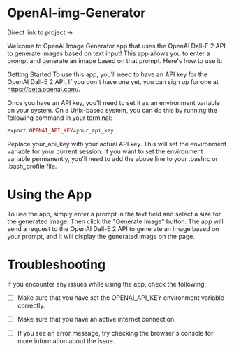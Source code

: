 # OpenAI-img-Generator

Direct link to project -> 

Welcome to OpenAi Image Generator app that uses the OpenAI Dall-E 2 API to generate images based on text input! This app allows you to enter a prompt and generate an image based on that prompt. Here's how to use it:

Getting Started
To use this app, you'll need to have an API key for the OpenAI Dall-E 2 API. If you don't have one yet, you can sign up for one at https://beta.openai.com/.

Once you have an API key, you'll need to set it as an environment variable on your system. On a Unix-based system, you can do this by running the following command in your terminal:

``` ruby
export OPENAI_API_KEY=your_api_key

```
Replace your_api_key with your actual API key. This will set the environment variable for your current session. If you want to set the environment variable permanently, you'll need to add the above line to your .bashrc or .bash_profile file.

# Using the App
To use the app, simply enter a prompt in the text field and select a size for the generated image. Then click the "Generate Image" button. The app will send a request to the OpenAI Dall-E 2 API to generate an image based on your prompt, and it will display the generated image on the page.

# Troubleshooting
If you encounter any issues while using the app, check the following:

- [ ] Make sure that you have set the OPENAI_API_KEY environment variable correctly.
- [ ] Make sure that you have an active internet connection.
- [ ] If you see an error message, try checking the browser's console for more information about the issue.

